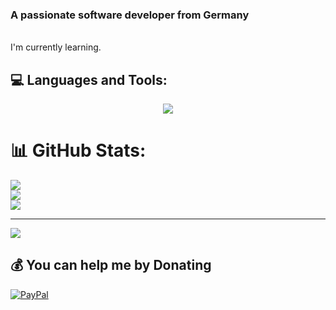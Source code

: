 <h3>A passionate software developer from Germany</h3> <br>
I'm currently learning.


## 💻 Languages and Tools:
<p align="center">
  <a href="https://skillicons.dev">
    <img src="https://skillicons.dev/icons?i=html,css,cs,js,arduino" / >
  </a>
</p>

# 📊 GitHub Stats:
![](https://github-readme-stats.vercel.app/api?username=Migoxx&theme=aura&hide_border=false&include_all_commits=true&count_private=true)<br/>
![](https://nirzak-streak-stats.vercel.app/?user=Migoxx&theme=aura&hide_border=false)<br/>
![](https://github-readme-stats.vercel.app/api/top-langs/?username=Migoxx&theme=aura&hide_border=false&include_all_commits=true&count_private=true&layout=compact)

---
[![](https://visitcount.itsvg.in/api?id=Migoxx&icon=0&color=6)](https://visitcount.itsvg.in)

  ## 💰 You can help me by Donating
  [![PayPal](https://img.shields.io/badge/PayPal-00457C?style=for-the-badge&logo=paypal&logoColor=white)](https://paypal.me/https://www.paypal.com/paypalme/AlexSzysz) 

  

  






